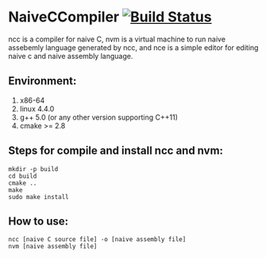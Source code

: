 # NaiveCCompiler  [![Build Status](https://travis-ci.org/crisb-DUT/NaiveCCompiler.svg?branch=master)](https://travis-ci.org/crisb-DUT/NaiveCCompiler)


ncc is a compiler for naive C, nvm is a virtual machine to run naive assebemly language generated by ncc, and nce is a simple editor for editing naive c and naive assembly language.

## Environment:
  1. x86-64
  2. linux 4.4.0
  3. g++ 5.0 (or any other version supporting C++11)
  4. cmake >= 2.8

## Steps for compile and install ncc and nvm:
```
mkdir -p build
cd build
cmake ..
make
sudo make install
```
## How to use:
```
ncc [naive C source file] -o [naive assembly file]
nvm [naive assembly file]
```


